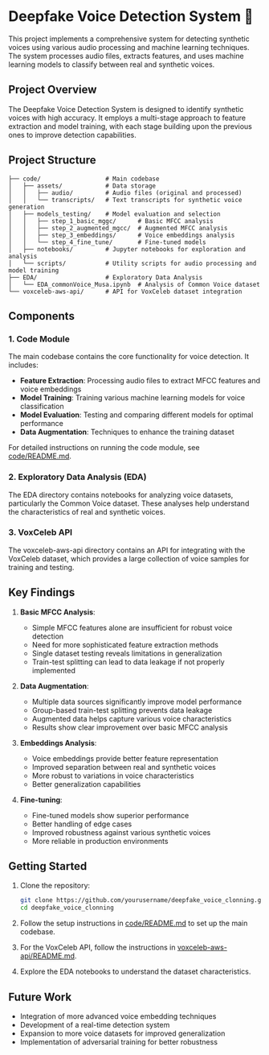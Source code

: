 # Deepfake Voice Detection System 📣

This project implements a comprehensive system for detecting synthetic voices using various audio processing and machine learning techniques. The system processes audio files, extracts features, and uses machine learning models to classify between real and synthetic voices.

## Project Overview

The Deepfake Voice Detection System is designed to identify synthetic voices with high accuracy. It employs a multi-stage approach to feature extraction and model training, with each stage building upon the previous ones to improve detection capabilities.

## Project Structure

```
├── code/                  # Main codebase
│   ├── assets/            # Data storage
│   │   ├── audio/         # Audio files (original and processed)
│   │   └── transcripts/   # Text transcripts for synthetic voice generation
│   ├── models_testing/    # Model evaluation and selection
│   │   ├── step_1_basic_mggc/      # Basic MFCC analysis
│   │   ├── step_2_augmented_mgcc/  # Augmented MFCC analysis
│   │   ├── step_3_embeddings/      # Voice embeddings analysis
│   │   └── step_4_fine_tune/       # Fine-tuned models
│   ├── notebooks/         # Jupyter notebooks for exploration and analysis
│   └── scripts/           # Utility scripts for audio processing and model training
├── EDA/                   # Exploratory Data Analysis
│   └── EDA_commonVoice_Musa.ipynb  # Analysis of Common Voice dataset
└── voxceleb-aws-api/      # API for VoxCeleb dataset integration
```

## Components

### 1. Code Module

The main codebase contains the core functionality for voice detection. It includes:

- **Feature Extraction**: Processing audio files to extract MFCC features and voice embeddings
- **Model Training**: Training various machine learning models for voice classification
- **Model Evaluation**: Testing and comparing different models for optimal performance
- **Data Augmentation**: Techniques to enhance the training dataset

For detailed instructions on running the code module, see [code/README.md](code/README.md).

### 2. Exploratory Data Analysis (EDA)

The EDA directory contains notebooks for analyzing voice datasets, particularly the Common Voice dataset. These analyses help understand the characteristics of real and synthetic voices.

### 3. VoxCeleb API

The voxceleb-aws-api directory contains an API for integrating with the VoxCeleb dataset, which provides a large collection of voice samples for training and testing.

## Key Findings

1. **Basic MFCC Analysis**:

   - Simple MFCC features alone are insufficient for robust voice detection
   - Need for more sophisticated feature extraction methods
   - Single dataset testing reveals limitations in generalization
   - Train-test splitting can lead to data leakage if not properly implemented

2. **Data Augmentation**:

   - Multiple data sources significantly improve model performance
   - Group-based train-test splitting prevents data leakage
   - Augmented data helps capture various voice characteristics
   - Results show clear improvement over basic MFCC analysis

3. **Embeddings Analysis**:

   - Voice embeddings provide better feature representation
   - Improved separation between real and synthetic voices
   - More robust to variations in voice characteristics
   - Better generalization capabilities

4. **Fine-tuning**:
   - Fine-tuned models show superior performance
   - Better handling of edge cases
   - Improved robustness against various synthetic voices
   - More reliable in production environments

## Getting Started

1. Clone the repository:

   ```bash
   git clone https://github.com/yourusername/deepfake_voice_clonning.git
   cd deepfake_voice_clonning
   ```

2. Follow the setup instructions in [code/README.md](code/README.md) to set up the main codebase.

3. For the VoxCeleb API, follow the instructions in [voxceleb-aws-api/README.md](voxceleb-aws-api/README.md).

4. Explore the EDA notebooks to understand the dataset characteristics.

## Future Work

- Integration of more advanced voice embedding techniques
- Development of a real-time detection system
- Expansion to more voice datasets for improved generalization
- Implementation of adversarial training for better robustness
